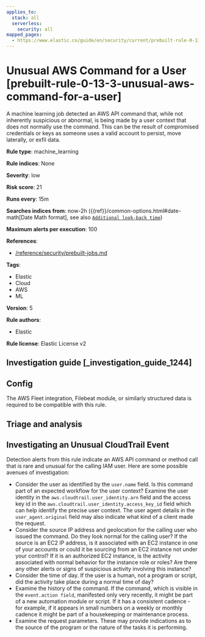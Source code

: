 ```yaml
---
applies_to:
  stack: all
  serverless:
    security: all
mapped_pages:
  - https://www.elastic.co/guide/en/security/current/prebuilt-rule-0-13-3-unusual-aws-command-for-a-user.html
---
```


# Unusual AWS Command for a User [prebuilt-rule-0-13-3-unusual-aws-command-for-a-user]

A machine learning job detected an AWS API command that, while not inherently suspicious or abnormal, is being made by a user context that does not normally use the command. This can be the result of compromised credentials or keys as someone uses a valid account to persist, move laterally, or exfil data.

**Rule type**: machine_learning

**Rule indices**: None

**Severity**: low

**Risk score**: 21

**Runs every**: 15m

**Searches indices from**: now-2h ({{ref}}/common-options.html#date-math[Date Math format], see also [`Additional look-back time`](docs-content://solutions/security/detect-and-alert/create-detection-rule.md#rule-schedule))

**Maximum alerts per execution**: 100

**References**:

* [/reference/security/prebuilt-jobs.md](/reference/prebuilt-jobs.md)

**Tags**:

* Elastic
* Cloud
* AWS
* ML

**Version**: 5

**Rule authors**:

* Elastic

**Rule license**: Elastic License v2

## Investigation guide [_investigation_guide_1244]

## Config

The AWS Fleet integration, Filebeat module, or similarly structured data is required to be compatible with this rule.

## Triage and analysis

## Investigating an Unusual CloudTrail Event

Detection alerts from this rule indicate an AWS API command or method call that is rare and unusual for the calling IAM user. Here are some possible avenues of investigation:
- Consider the user as identified by the `user.name` field. Is this command part of an expected workflow for the user context? Examine the user identity in the `aws.cloudtrail.user_identity.arn` field and the access key id in the `aws.cloudtrail.user_identity.access_key_id` field which can help identify the precise user context. The user agent details in the `user_agent.original` field may also indicate what kind of a client made the request.
- Consider the source IP address and geolocation for the calling user who issued the command. Do they look normal for the calling user? If the source is an EC2 IP address, is it associated with an EC2 instance in one of your accounts or could it be sourcing from an EC2 instance not under your control? If it is an authorized EC2 instance, is the activity associated with normal behavior for the instance role or roles? Are there any other alerts or signs of suspicious activity involving this instance?
- Consider the time of day. If the user is a human, not a program or script, did the activity take place during a normal time of day?
- Examine the history of the command. If the command, which is visible in the `event.action field`, manifested only very recently, it might be part of a new automation module or script. If it has a consistent cadence - for example, if it appears in small numbers on a weekly or monthly cadence it might be part of a housekeeping or maintenance process.
- Examine the request parameters. These may provide indications as to the source of the program or the nature of the tasks it is performing.

